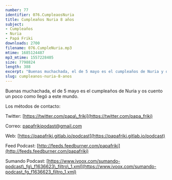 ```yaml
---
number: 77
identifier: 076.CumpleaosNuria
title: Cumpleaños Nuria 8 años
subject:
- Cumpleaños
- Nuria
- Papá Friki
downloads: 2700
filename: 076.CumpleNuria.mp3
mtime: 1685124487
mp3_mtime: 1557228405
size: 7798824
length: 388
excerpt: "Buenas muchachada, el de 5 mayo es el cumpleaños de Nuria y os cuento un poco como llegó a este mundo.  \n\nLos métodos de contacto:  \n\nTwitter: [https://twitter.com/papa\\_friki](https://twitter.com/papa_friki)\n\nCorreo: [papafrikipodast@gmail.com](https://archive.org/details/papafrikipodast@gmail.com)\n\nWeb: [https://papafriki.gitlab.io/podcast](https://papafriki.gitlab.io/podcast)\n\nFeed Podcast: [http://feeds.feedburner.com/papafriki](http://feeds.feedburner.com/papafriki)\n\nSumando Podcast: [https://www.ivoox.com/sumando-podcast\\_fg\\_f1636623\\_filtro\\_1.xml](https://www.ivoox.com/sumando-podcast_fg_f1636623_filtro_1.xml)"
slug: cumpleanos-nuria-8-anos
---
```

Buenas muchachada, el de 5 mayo es el cumpleaños de Nuria y os cuento un poco como llegó a este mundo.

Los métodos de contacto:

Twitter: [https://twitter.com/papa\_friki](https://twitter.com/papa_friki)

Correo: [papafrikipodast@gmail.com](https://archive.org/details/papafrikipodast@gmail.com)

Web: [https://papafriki.gitlab.io/podcast](https://papafriki.gitlab.io/podcast)

Feed Podcast: [http://feeds.feedburner.com/papafriki](http://feeds.feedburner.com/papafriki)

Sumando Podcast: [https://www.ivoox.com/sumando-podcast\_fg\_f1636623\_filtro\_1.xml](https://www.ivoox.com/sumando-podcast_fg_f1636623_filtro_1.xml)